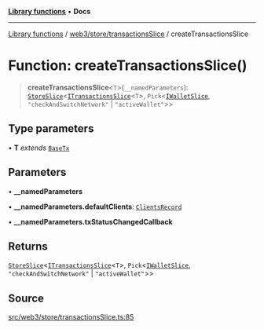 [**Library functions**](../../../../README.md) • **Docs**

***

[Library functions](../../../../modules.md) / [web3/store/transactionsSlice](../README.md) / createTransactionsSlice

# Function: createTransactionsSlice()

> **createTransactionsSlice**\<`T`\>(`__namedParameters`): [`StoreSlice`](../../../../types/store/type-aliases/StoreSlice.md)\<[`ITransactionsSlice`](../type-aliases/ITransactionsSlice.md)\<`T`\>, `Pick`\<[`IWalletSlice`](../../walletSlice/type-aliases/IWalletSlice.md), `"checkAndSwitchNetwork"` \| `"activeWallet"`\>\>

## Type parameters

• **T** *extends* [`BaseTx`](../../../adapters/types/type-aliases/BaseTx.md)

## Parameters

• **\_\_namedParameters**

• **\_\_namedParameters.defaultClients**: [`ClientsRecord`](../../../../types/base/type-aliases/ClientsRecord.md)

• **\_\_namedParameters.txStatusChangedCallback**

## Returns

[`StoreSlice`](../../../../types/store/type-aliases/StoreSlice.md)\<[`ITransactionsSlice`](../type-aliases/ITransactionsSlice.md)\<`T`\>, `Pick`\<[`IWalletSlice`](../../walletSlice/type-aliases/IWalletSlice.md), `"checkAndSwitchNetwork"` \| `"activeWallet"`\>\>

## Source

[src/web3/store/transactionsSlice.ts:85](https://github.com/bgd-labs/fe-shared/blob/bcb81f075c57b42adfeb5f3e6c387d13f532f431/src/web3/store/transactionsSlice.ts#L85)
